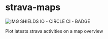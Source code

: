 # strava-maps

![IMG SHIELDS IO - CIRCLE CI - BADGE](https://img.shields.io/circleci/build/github/marcelotokarnia/strava-maps/master?style=plastic&token=28616685180a7b8823786c1e00e0f2fae8ee4172)

Plot latests strava activities on a map overview
